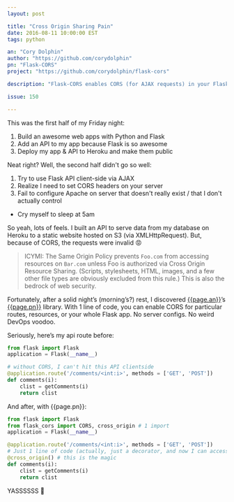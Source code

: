 ```yaml
---
layout: post

title: "Cross Origin Sharing Pain"
date: 2016-08-11 10:00:00 EST
tags: python

an: "Cory Dolphin"
author: "https://github.com/corydolphin"
pn: "Flask-CORS"
project: "https://github.com/corydolphin/flask-cors"

description: "Flask-CORS enables CORS (for AJAX requests) in your Flask app with 1 line of code."

issue: 150

---
```


This was the first half of my Friday night:

1. Build an awesome web apps with Python and Flask
2. Add an API to my app because Flask is so awesome
3. Deploy my app & API to Heroku and make them public

Neat right? Well, the second half didn't go so well:

1. Try to use Flask API client-side via AJAX
2. Realize I need to set CORS headers on your server
3. Fail to configure Apache on server that doesn't really exist / that I don't actually control
- Cry myself to sleep at 5am

So yeah, lots of feels. I built an API to serve data from my database on Heroku to a static website hosted on S3 (via XMLHttpRequest). But, because of CORS, the requests were invalid 😡

> ICYMI: The Same Origin Policy prevents `Foo.com` from accessing resources on `Bar.com` unless Foo is authorized via Cross Origin Resource Sharing. (Scripts, stylesheets, HTML, images, and a few other file types are obviously excluded from this rule.) This is also the bedrock of web security.

Fortunately, after a solid night’s (morning’s?) rest, I discovered [{{page.an}}]({{page.author}})’s [{{page.pn}}]({{page.project}}) library. With 1 line of code, you can enable CORS for particular routes, resources, or your whole Flask app. No server configs. No weird DevOps voodoo.

Seriously, here’s my api route before:

```python
from flask import Flask
application = Flask(__name__)

# without CORS, I can't hit this API clientside
@application.route('/comments/<int:i>', methods = ['GET', 'POST'])
def comments(i):
    clist = getComments(i)
    return clist
```


And after, with {{page.pn}}:

```python
from flask import Flask
from flask_cors import CORS, cross_origin # 1 import
application = Flask(__name__)

@application.route('/comments/<int:i>', methods = ['GET', 'POST'])
# Just 1 line of code (actually, just a decorator, and now I can access my API anywhere!)
@cross_origin() # this is the magic
def comments(i):
    clist = getComments(i)
    return clist
```

YASSSSSS 🙌
